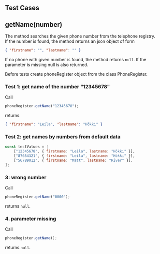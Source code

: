 ## Test Cases

## **getName(number)**

The method searches the given phone number from the telephone registry. If the number is found, the method returns an json object of form

```json
{ "firstname": "", "lastname": "" }
```

If no phone with given number is found, the method returns `null`.
If the parameter is missing null is also returned.

Before tests create phoneRegister object from the class PhoneRegister.

### Test 1: get name of the number "12345678"

Call

```js
phoneRegister.getName("12345678");
```

returns

```json
{ "firstname": "Leila", "lastname": "Hökki" }
```

### Test 2: get names by numbers from default data

```js
const testValues = [
	["12345678", { firstname: "Leila", lastname: "Hökki" }],
	["87654321", { firstname: "Leila", lastname: "Hökki" }],
	["56789012", { firstname: "Matt", lastname: "River" }],
];
```

### 3: wrong number

Call

```js
phoneRegister.getName("0000");
```

returns `null`.

### 4. parameter missing

Call

```js
phoneRegister.getName();
```

returns `null`.
